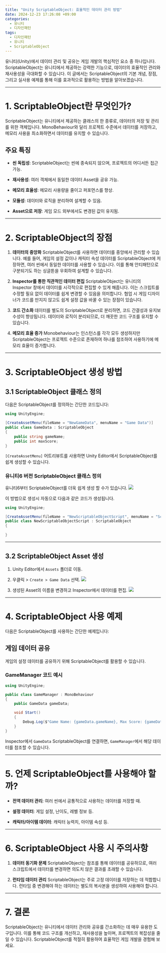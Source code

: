 ```yaml
---
title: "Unity ScriptableObject: 효율적인 데이터 관리 방법"
date: 2024-12-23 17:26:08 +09:00
categories:
  - 유니티
  - 디자인패턴
tags:
  - 디자인패턴
  - 유니티
  - ScriptableObject
---
```


유니티(Unity)에서 데이터 관리 및 공유는 게임 개발의 핵심적인 요소 중 하나입니다. ScriptableObject는 유니티에서 제공하는 강력한 기능으로, 데이터의 효율적인 관리와 재사용성을 극대화할 수 있습니다. 이 글에서는 ScriptableObject의 기본 개념, 장점, 그리고 실사용 예제를 통해 이를 효과적으로 활용하는 방법을 알아보겠습니다.

---

# 1. ScriptableObject란 무엇인가?

ScriptableObject는 유니티에서 제공하는 클래스의 한 종류로, 데이터의 저장 및 관리를 위한 객체입니다. MonoBehaviour와 달리 프로젝트 수준에서 데이터를 저장하고, 메모리 사용을 최소화하면서 데이터를 유지할 수 있습니다.

## 주요 특징

- **씬 독립성**: ScriptableObject는 씬에 종속되지 않으며, 프로젝트의 어디서든 접근 가능.
    
- **재사용성**: 여러 객체에서 동일한 데이터 Asset을 공유 가능.
    
- **메모리 효율성**: 메모리 사용량을 줄이고 퍼포먼스를 향상.
    
- **모듈성**: 데이터와 로직을 분리하여 설계할 수 있음.
	
- **Asset으로 저장**: 게임 모드 외부에서도 변경된 값이 유지됨.

---

# 2. ScriptableObject의 장점

1. **데이터의 중앙화** ScriptableObject를 사용하면 데이터를 중앙에서 관리할 수 있습니다. 예를 들어, 게임의 설정 값이나 캐릭터 속성 데이터를 ScriptableObject에 저장하면, 여러 씬에서 동일한 데이터를 사용할 수 있습니다. 이를 통해 안티패턴으로 구분되기도 하는 싱글톤을 우회하여 설계할 수 있습니다. 
    
2. **Inspector를 통한 직관적인 데이터 편집** ScriptableObject는 유니티의 Inspector 창에서 데이터를 시각적으로 편집할 수 있게 해줍니다. 이는 스크립트를 수정할 필요 없이 데이터를 쉽게 변경할 수 있음을 의미합니다. 협업 시 게임 디자이너가 코드를 만지지 않고도 쉽게 설정 값을 바꿀 수 있는 장점이 있습니다. 
    
3. **코드 간소화** 데이터를 별도의 ScriptableObject로 분리하면, 코드 간결성과 유지보수성이 향상됩니다. 데이터와 로직이 분리되므로, 더 깨끗한 코드 구조를 유지할 수 있습니다.
    
4. **메모리 효율 증가** Monobehaviour는 인스턴스를 각각 모두 생성하지만 ScriptableObject는 프로젝트 수준으로 존재하여 하나를 참조하여 사용하기에 메모리 효율이 증가합니다.
	

---

# 3. ScriptableObject 생성 방법

## 3.1 ScriptableObject 클래스 정의

다음은 ScriptableObject를 정의하는 간단한 코드입니다:

```c#
using UnityEngine;

[CreateAssetMenu(fileName = "NewGameData", menuName = "Game Data")]
public class GameData : ScriptableObject
{
    public string gameName;
    public int maxScore;
}
```

`[CreateAssetMenu]` 어트리뷰트를 사용하면 Unity Editor에서 ScriptableObject를 쉽게 생성할 수 있습니다.
### 유니티6 버전 ScriptableObject 클래스 정의
유니티6부터 ScriptableObject를 더욱 쉽게 생성 할 수가 있습니다.
![](https://i.imgur.com/4hA6B6F.png)

이 방법으로 생성시 자동으로 다음과 같은 코드가 생성됩니다.
```c#
using UnityEngine;

[CreateAssetMenu(fileName = "NewScriptableObjectScript", menuName = "Scriptable Objects/NewScriptableObjectScript")]
public class NewScriptableObjectScript : ScriptableObject
{
    
}
```

---

## 3.2 ScriptableObject Asset 생성

1. Unity Editor에서 `Assets` 폴더로 이동.
    
2. 우클릭 > `Create > Game Data` 선택.
![](https://i.imgur.com/GY1DlFh.png)

3. 생성된 Asset의 이름을 변경하고 Inspector에서 데이터를 편집.
![](https://i.imgur.com/LBmE4R7.png)

---

# 4. ScriptableObject 사용 예제

다음은 ScriptableObject를 사용하는 간단한 예제입니다:

## 게임 데이터 공유

게임의 설정 데이터를 공유하기 위해 ScriptableObject를 활용할 수 있습니다.

### GameManager 코드 예시

```c#
using UnityEngine;

public class GameManager : MonoBehaviour
{
    public GameData gameData;

    void Start()
    {
        Debug.Log($"Game Name: {gameData.gameName}, Max Score: {gameData.maxScore}");
    }
}
```

Inspector에서 `GameData` ScriptableObject를 연결하면, `GameManager`에서 해당 데이터를 참조할 수 있습니다.

---

# 5. 언제 ScriptableObject를 사용해야 할까?

- **전역 데이터 관리**: 여러 씬에서 공통적으로 사용하는 데이터를 저장할 때.
    
- **설정 데이터**: 게임 설정, 난이도, 레벨 정보 등.
    
- **캐릭터/아이템 데이터**: 캐릭터 능력치, 아이템 속성 등.
    

---

# 6. ScriptableObject 사용 시 주의사항

1. **데이터 동기화 문제** ScriptableObject는 참조를 통해 데이터를 공유하므로, 여러 스크립트에서 데이터를 변경하면 의도치 않은 결과를 초래할 수 있습니다.
    
2. **런타임 데이터 관리** ScriptableObject는 주로 고정 데이터를 저장하는 데 적합합니다. 런타임 중 변경해야 하는 데이터는 별도의 복사본을 생성하여 사용해야 합니다. 
    

---

# 7. 결론

ScriptableObject는 유니티에서 데이터 관리와 공유를 간소화하는 데 매우 유용한 도구입니다. 이를 통해 코드 구조를 개선하고, 재사용성을 높이며, 프로젝트의 복잡성을 줄일 수 있습니다. ScriptableObject를 적절히 활용하여 효율적인 게임 개발을 경험해 보세요.